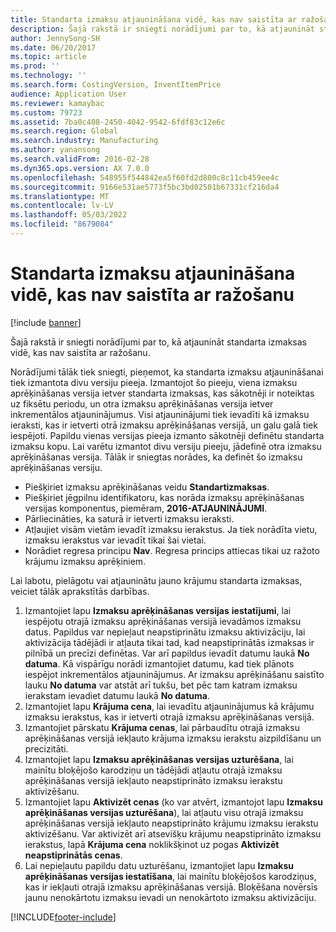 ```yaml
---
title: Standarta izmaksu atjaunināšana vidē, kas nav saistīta ar ražošanu
description: Šajā rakstā ir sniegti norādījumi par to, kā atjaunināt standarta izmaksas vidē, kas nav saistīta ar ražošanu.
author: JennySong-SH
ms.date: 06/20/2017
ms.topic: article
ms.prod: ''
ms.technology: ''
ms.search.form: CostingVersion, InventItemPrice
audience: Application User
ms.reviewer: kamaybac
ms.custom: 79723
ms.assetid: 7ba0c408-2450-4042-9542-6fdf83c12e6c
ms.search.region: Global
ms.search.industry: Manufacturing
ms.author: yanansong
ms.search.validFrom: 2016-02-28
ms.dyn365.ops.version: AX 7.0.0
ms.openlocfilehash: 548955f544842ea5f60fd2d800c8c11cb459ee4c
ms.sourcegitcommit: 9166e531ae5773f5bc3bd02501b67331cf216da4
ms.translationtype: MT
ms.contentlocale: lv-LV
ms.lasthandoff: 05/03/2022
ms.locfileid: "8679084"
---
```

# <a name="update-standard-costs-in-a-non-manufacturing-environment"></a>Standarta izmaksu atjaunināšana vidē, kas nav saistīta ar ražošanu

[!include [banner](../includes/banner.md)]

Šajā rakstā ir sniegti norādījumi par to, kā atjaunināt standarta izmaksas vidē, kas nav saistīta ar ražošanu.

Norādījumi tālāk tiek sniegti, pieņemot, ka standarta izmaksu atjaunināšanai tiek izmantota divu versiju pieeja. Izmantojot šo pieeju, viena izmaksu aprēķināšanas versija ietver standarta izmaksas, kas sākotnēji ir noteiktas uz fiksētu periodu, un otra izmaksu aprēķināšanas versija ietver inkrementālos atjauninājumus. Visi atjauninājumi tiek ievadīti kā izmaksu ieraksti, kas ir ietverti otrā izmaksu aprēķināšanas versijā, un galu galā tiek iespējoti. Papildu vienas versijas pieeja izmanto sākotnēji definētu standarta izmaksu kopu. Lai varētu izmantot divu versiju pieeju, jādefinē otra izmaksu aprēķināšanas versija. Tālāk ir sniegtas norādes, ka definēt šo izmaksu aprēķināšanas versiju.

-   Piešķiriet izmaksu aprēķināšanas veidu **Standartizmaksas**.
-   Piešķiriet jēgpilnu identifikatoru, kas norāda izmaksu aprēķināšanas versijas komponentus, piemēram, **2016-ATJAUNINĀJUMI**.
-   Pārliecināties, ka saturā ir ietverti izmaksu ieraksti.
-   Atļaujiet visām vietām ievadīt izmaksu ierakstus. Ja tiek norādīta vietu, izmaksu ierakstus var ievadīt tikai šai vietai.
-   Norādiet regresa principu **Nav**. Regresa princips attiecas tikai uz ražoto krājumu izmaksu aprēķiniem.

Lai labotu, pielāgotu vai atjauninātu jauno krājumu standarta izmaksas, veiciet tālāk aprakstītās darbības.

1.  Izmantojiet lapu **Izmaksu aprēķināšanas versijas** **iestatījumi**, lai iespējotu otrajā izmaksu aprēķināšanas versijā ievadāmos izmaksu datus. Papildus var nepieļaut neapstiprinātu izmaksu aktivizāciju, lai aktivizācija tādējādi ir atļauta tikai tad, kad neapstiprinātās izmaksas ir pilnībā un precīzi definētas. Var arī papildus ievadīt datumu laukā **No datuma**. Kā vispārīgu norādi izmantojiet datumu, kad tiek plānots iespējot inkrementālos atjauninājumus. Ar izmaksu aprēķināšanu saistīto lauku **No datuma** var atstāt arī tukšu, bet pēc tam katram izmaksu ierakstam ievadiet datumu laukā **No datuma**.
2.  Izmantojiet lapu **Krājuma cena**, lai ievadītu atjauninājumus kā krājumu izmaksu ierakstus, kas ir ietverti otrajā izmaksu aprēķināšanas versijā.
3.  Izmantojiet pārskatu **Krājuma cenas**, lai pārbaudītu otrajā izmaksu aprēķināšanas versijā iekļauto krājuma izmaksu ierakstu aizpildīšanu un precizitāti.
4.  Izmantojiet lapu **Izmaksu aprēķināšanas versijas uzturēšana**, lai mainītu bloķējošo karodziņu un tādējādi atļautu otrajā izmaksu aprēķināšanas versijā iekļauto neapstiprināto izmaksu ierakstu aktivizēšanu.
5.  Izmantojiet lapu **Aktivizēt cenas** (ko var atvērt, izmantojot lapu **Izmaksu aprēķināšanas versijas uzturēšana**), lai atļautu visu otrajā izmaksu aprēķināšanas versijā iekļauto neapstiprināto krājumu izmaksu ierakstu aktivizēšanu. Var aktivizēt arī atsevišķu krājumu neapstiprināto izmaksu ierakstus, lapā **Krājuma cena** noklikšķinot uz pogas **Aktivizēt neapstiprinātās cenas**.
6.  Lai nepieļautu papildu datu uzturēšanu, izmantojiet lapu **Izmaksu aprēķināšanas versijas iestatīšana**, lai mainītu bloķējošos karodziņus, kas ir iekļauti otrajā izmaksu aprēķināšanas versijā. Bloķēšana novērsīs jaunu nenokārtotu izmaksu ievadi un nenokārtoto izmaksu aktivizāciju.






[!INCLUDE[footer-include](../../includes/footer-banner.md)]